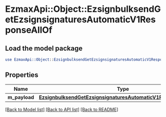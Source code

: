# EzmaxApi::Object::EzsignbulksendGetEzsignsignaturesAutomaticV1ResponseAllOf

## Load the model package
```perl
use EzmaxApi::Object::EzsignbulksendGetEzsignsignaturesAutomaticV1ResponseAllOf;
```

## Properties
Name | Type | Description | Notes
------------ | ------------- | ------------- | -------------
**m_payload** | [**EzsignbulksendGetEzsignsignaturesAutomaticV1ResponseMPayload**](EzsignbulksendGetEzsignsignaturesAutomaticV1ResponseMPayload.md) |  | 

[[Back to Model list]](../README.md#documentation-for-models) [[Back to API list]](../README.md#documentation-for-api-endpoints) [[Back to README]](../README.md)


